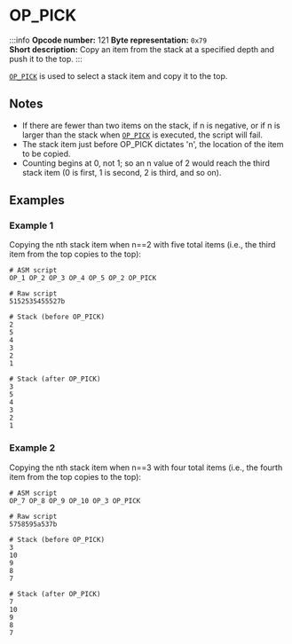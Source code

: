 # OP_PICK

:::info
**Opcode number:** 121
**Byte representation:** `0x79`  
**Short description:** Copy an item from the stack at a specified depth and push it to the top.
:::

[`OP_PICK`](./OP_PICK.md) is used to select a stack item and copy it to the top.

## Notes

- If there are fewer than two items on the stack, if n is negative, or if n is larger than the stack when [`OP_PICK`](./OP_PICK.md) is executed, the script will fail.
- The stack item just before OP_PICK dictates 'n', the location of the item to be copied.
- Counting begins at 0, not 1; so an n value of 2 would reach the third stack item (0 is first, 1 is second, 2 is third, and so on).


## Examples

### Example 1
Copying the nth stack item when n==2 with five total items (i.e., the third item from the top copies to the top):

```shell
# ASM script
OP_1 OP_2 OP_3 OP_4 OP_5 OP_2 OP_PICK

# Raw script
5152535455527b

# Stack (before OP_PICK)
2
5
4
3
2
1

# Stack (after OP_PICK)
3
5
4
3
2
1
```

### Example 2

Copying the nth stack item when n==3 with four total items (i.e., the fourth item from the top copies to the top):

```shell
# ASM script
OP_7 OP_8 OP_9 OP_10 OP_3 OP_PICK

# Raw script
5758595a537b

# Stack (before OP_PICK)
3
10
9
8
7

# Stack (after OP_PICK)
7
10
9
8
7
```
